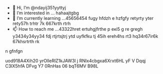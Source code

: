 - 👋 Hi, I’m @ndayij351yyttyj
- 👀 I’m interested in ... hahaajtgbg
- 🌱 I’m currently learning ...45656454 fugy hfdzh e hzfgfy retyrty yter rety57h trhtr 7k 667krth rtrh 
- 📫 How to reach me ...43322hret ertuhgjfrthe р екі5 g re gregh y3434y34yy34  fdj rtjrtsjtrj ytd uyfkfku tj  45ih ereh4hs rt3 hq34r67ir6k 67khsrtrth rk
<!--- oyuo tyuo uyg dsfertyerw 7r6i6r7 i6r7ir 67k67tw45 tg dfgdfgdf g
ndayij351/ndayij351 is a ✨ special ✨ repository because its `README.md` (this file) appears on your GitHub profile.
You can click the Preview link to take a look at your changes.
--->n gfnfgn
uod918A4Xih20
yrOlIeRlZ1kJAW3l
j
RNIx4cbgxa6Xrxt6HL
yF V Dqqj C3lX5hfA DFvg Y7 0RnHas
06 bqT6MV B98L
